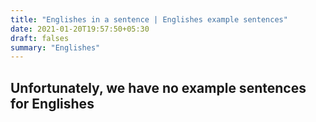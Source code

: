 ```yaml
---
title: "Englishes in a sentence | Englishes example sentences"
date: 2021-01-20T19:57:50+05:30
draft: falses
summary: "Englishes"
---
```

## Unfortunately, we have no example sentences for Englishes                 
